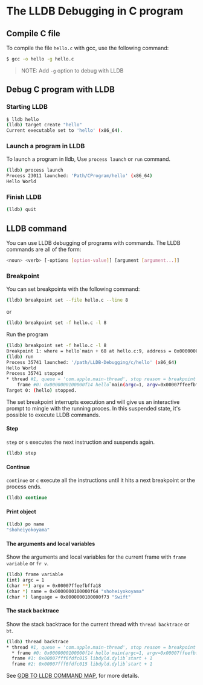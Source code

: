 # The LLDB Debugging in C program

## Compile C file

To compile the file `hello.c` with gcc, use the following command:

```bash
$ gcc -o hello -g hello.c
```

> NOTE: Add `-g` option to debug with LLDB


## Debug C program with LLDB

### Starting LLDB

```bash
$ lldb hello
(lldb) target create "hello"
Current executable set to 'hello' (x86_64).
```

### Launch a program in LLDB

To launch a program in lldb, Use `process launch` or `run` command. 

```bash
(lldb) process launch
Process 23011 launched: 'Path/CProgram/hello' (x86_64)
Hello World
```

### Finish LLDB

```bash
(lldb) quit
```

## LLDB command

You can use LLDB debugging of programs with commands.
The LLDB commands are all of the form:

```bash
<noun> <verb> [-options [option-value]] [argument [argument...]]
```

### Breakpoint 

You can set breakpoints with the following command:

```bash
(lldb) breakpoint set --file hello.c --line 8
```
or 

```bash
(lldb) breakpoint set -f hello.c -l 8
```

Run the program

```bash
(lldb) breakpoint set -f hello.c -l 8
Breakpoint 1: where = hello`main + 68 at hello.c:9, address = 0x0000000100000f14
(lldb) run
Process 35741 launched: '/path/LLDB-Debugging/c/hello' (x86_64)
Hello World 
Process 35741 stopped
* thread #1, queue = 'com.apple.main-thread', stop reason = breakpoint 1.1
    frame #0: 0x0000000100000f14 hello`main(argc=1, argv=0x00007ffeefbffa78) at hello.c:9
Target 0: (hello) stopped.
```

The set breakpoint interrupts execution and will give us an interactive prompt to mingle with the running proces. In this suspended state, it's possible to execute LLDB commands.

#### Step

`step` or `s` executes the next instruction and suspends again.

```bash
(lldb) step
```

#### Continue

`continue` or `c`  execute all the instructions until it hits a next breakpoint or the process ends.

```bash
(lldb) continue
```

#### Print object

```bash
(lldb) po name
"shoheiyokoyama"
```

#### The arguments and local variables

Show the arguments and local variables for the current frame with `frame variable` or `fr v`.

```bash
(lldb) frame variable
(int) argc = 1
(char **) argv = 0x00007ffeefbffa18
(char *) name = 0x0000000100000f64 "shoheiyokoyama"
(char *) language = 0x0000000100000f73 "Swift"
```

#### The stack backtrace

Show the stack backtrace for the current thread with `thread backtrace` or `bt`.

```bash
(lldb) thread backtrace
* thread #1, queue = 'com.apple.main-thread', stop reason = breakpoint 1.1
  * frame #0: 0x0000000100000f14 hello`main(argc=1, argv=0x00007ffeefbffa18) at hello.c:9
  frame #1: 0x00007fff6fdfc015 libdyld.dylib`start + 1
  frame #2: 0x00007fff6fdfc015 libdyld.dylib`start + 1
```

See [GDB TO LLDB COMMAND MAP](https://lldb.llvm.org/lldb-gdb.html), for more details.
